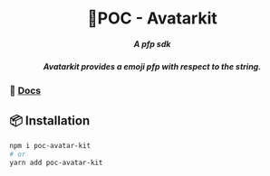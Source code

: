 <h1 align="center">🍰POC - Avatarkit</h1>
<h5 align="center">A pfp sdk</h5>
<h5 align="center">Avatarkit provides a emoji pfp with respect to the string.</h5>

### 👀 [Docs](https://poc.hivaibhav.xyz/packages/avatarkit)

## 📦 Installation

```bash
npm i poc-avatar-kit
# or
yarn add poc-avatar-kit
```
